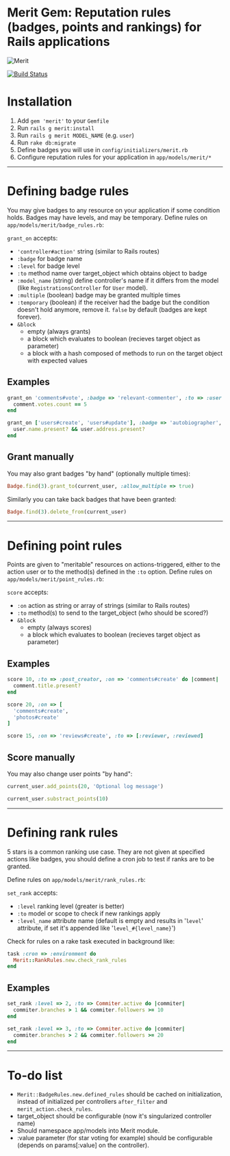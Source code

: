 # Merit Gem: Reputation rules (badges, points and rankings) for Rails applications

![Merit](http://i567.photobucket.com/albums/ss118/DeuceBigglebags/th_nspot26_300.jpg)

[![Build Status](https://travis-ci.org/tute/merit.png?branch=master)](http://travis-ci.org/tute/merit)

# Installation

1. Add `gem 'merit'` to your `Gemfile`
2. Run `rails g merit:install`
3. Run `rails g merit MODEL_NAME` (e.g. `user`)
4. Run `rake db:migrate`
5. Define badges you will use in `config/initializers/merit.rb`
6. Configure reputation rules for your application in `app/models/merit/*`

---

# Defining badge rules

You may give badges to any resource on your application if some condition
holds. Badges may have levels, and may be temporary. Define rules on
`app/models/merit/badge_rules.rb`:

`grant_on` accepts:

* `'controller#action'` string (similar to Rails routes)
* `:badge` for badge name
* `:level` for badge level
* `:to` method name over target_object which obtains object to badge
* `:model_name` (string) define controller's name if it differs from
  the model (like `RegistrationsController` for `User` model).
* `:multiple` (boolean) badge may be granted multiple times
* `:temporary` (boolean) if the receiver had the badge but the condition
  doesn't hold anymore, remove it. `false` by default (badges are kept
  forever).
* `&block`
  * empty (always grants)
  * a block which evaluates to boolean (recieves target object as parameter)
  * a block with a hash composed of methods to run on the target object with
    expected values

## Examples

```ruby
grant_on 'comments#vote', :badge => 'relevant-commenter', :to => :user do |comment|
  comment.votes.count == 5
end

grant_on ['users#create', 'users#update'], :badge => 'autobiographer', :temporary => true do |user|
  user.name.present? && user.address.present?
end
```

## Grant manually

You may also grant badges "by hand" (optionally multiple times):

```ruby
Badge.find(3).grant_to(current_user, :allow_multiple => true)
```

Similarly you can take back badges that have been granted:

```ruby
Badge.find(3).delete_from(current_user)
```

---

# Defining point rules

Points are given to "meritable" resources on actions-triggered, either to the
action user or to the method(s) defined in the `:to` option. Define rules on
`app/models/merit/point_rules.rb`:

`score` accepts:

* `:on` action as string or array of strings (similar to Rails routes)
* `:to` method(s) to send to the target_object (who should be scored?)
* `&block`
  * empty (always scores)
  * a block which evaluates to boolean (recieves target object as parameter)

## Examples

```ruby
score 10, :to => :post_creator, :on => 'comments#create' do |comment|
  comment.title.present?
end

score 20, :on => [
  'comments#create',
  'photos#create'
]

score 15, :on => 'reviews#create', :to => [:reviewer, :reviewed]
```

## Score manually

You may also change user points "by hand":

```ruby
current_user.add_points(20, 'Optional log message')

current_user.substract_points(10)
```

---

# Defining rank rules

5 stars is a common ranking use case. They are not given at specified actions
like badges, you should define a cron job to test if ranks are to be granted.

Define rules on `app/models/merit/rank_rules.rb`:

`set_rank` accepts:

* `:level` ranking level (greater is better)
* `:to` model or scope to check if new rankings apply
* `:level_name` attribute name (default is empty and results in
  '`level`' attribute, if set it's appended like
  '`level_#{level_name}`')

Check for rules on a rake task executed in background like:

```ruby
task :cron => :environment do
  Merit::RankRules.new.check_rank_rules
end
```


## Examples

```ruby
set_rank :level => 2, :to => Commiter.active do |commiter|
  commiter.branches > 1 && commiter.followers >= 10
end

set_rank :level => 3, :to => Commiter.active do |commiter|
  commiter.branches > 2 && commiter.followers >= 20
end
```

---

# To-do list

* `Merit::BadgeRules.new.defined_rules` should be cached on initialization,
  instead of initialized per controllers `after_filter` and
  `merit_action.check_rules`.
* target_object should be configurable (now it's singularized controller name)
* Should namespace app/models into Merit module.
* :value parameter (for star voting for example) should be configurable
  (depends on params[:value] on the controller).
